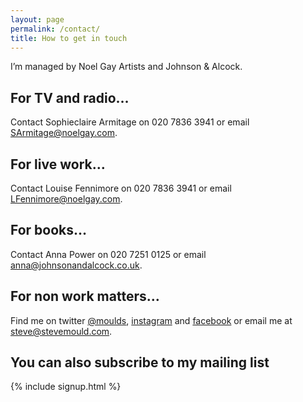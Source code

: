 ```yaml
---
layout: page
permalink: /contact/
title: How to get in touch
---
```


I’m managed by Noel Gay Artists and Johnson & Alcock.

## For TV and radio…
Contact Sophieclaire Armitage on 020 7836 3941 or email [SArmitage@noelgay.com](mailto:SArmitage@noelgay.com).

## For live work…
Contact Louise Fennimore on 020 7836 3941 or email [LFennimore@noelgay.com](mailto:LFennimore@noelgay.com).

## For books…
Contact Anna Power on 020 7251 0125 or email [anna@johnsonandalcock.co.uk](mailto:anna@johnsonandalcock.co.uk).

## For non work matters…
Find me on twitter [@moulds](https://twitter.com/moulds), [instagram](https://www.instagram.com/stevemouldscience/) and [facebook](https://www.facebook.com/stevemouldscience/) or email me at [steve@stevemould.com](mailto:steve@stevemould.com).

## You can also subscribe to my mailing list

{% include signup.html %}